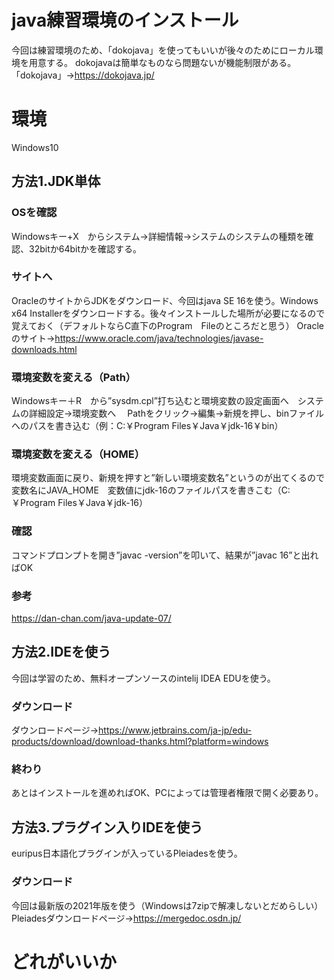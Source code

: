 
# java練習環境のインストール
今回は練習環境のため、「dokojava」を使ってもいいが後々のためにローカル環境を用意する。
dokojavaは簡単なものなら問題ないが機能制限がある。
「dokojava」→https://dokojava.jp/
# 環境
Windows10
## 方法1.JDK単体
### OSを確認
Windowsキー+X　からシステム→詳細情報→システムのシステムの種類を確認、32bitか64bitかを確認する。
### サイトへ
OracleのサイトからJDKをダウンロード、今回はjava SE 16を使う。Windows x64 Installerをダウンロードする。後々インストールした場所が必要になるので覚えておく（デフォルトならC直下のProgram　Fileのところだと思う）
Oracleのサイト→https://www.oracle.com/java/technologies/javase-downloads.html
### 環境変数を変える（Path）
Windowsキー＋R　から”sysdm.cpl”打ち込むと環境変数の設定画面へ　システムの詳細設定→環境変数へ　
Pathをクリック→編集→新規を押し、binファイルへのパスを書き込む（例：C:￥Program Files￥Java￥jdk-16￥bin）
### 環境変数を変える（HOME）
環境変数画面に戻り、新規を押すと”新しい環境変数名”というのが出てくるので変数名にJAVA_HOME　変数値にjdk-16のファイルパスを書きこむ（C:￥Program Files￥Java￥jdk-16）
### 確認
コマンドプロンプトを開き”javac -version”を叩いて、結果が”javac 16”と出ればOK
### 参考
https://dan-chan.com/java-update-07/
## 方法2.IDEを使う
今回は学習のため、無料オープンソースのintelij IDEA EDUを使う。
### ダウンロード
ダウンロードページ→https://www.jetbrains.com/ja-jp/edu-products/download/download-thanks.html?platform=windows
### 終わり
あとはインストールを進めればOK、PCによっては管理者権限で開く必要あり。
## 方法3.プラグイン入りIDEを使う
euripus日本語化プラグインが入っているPleiadesを使う。
### ダウンロード
今回は最新版の2021年版を使う（Windowsは7zipで解凍しないとだめらしい）
Pleiadesダウンロードページ→https://mergedoc.osdn.jp/
###
# どれがいいか

